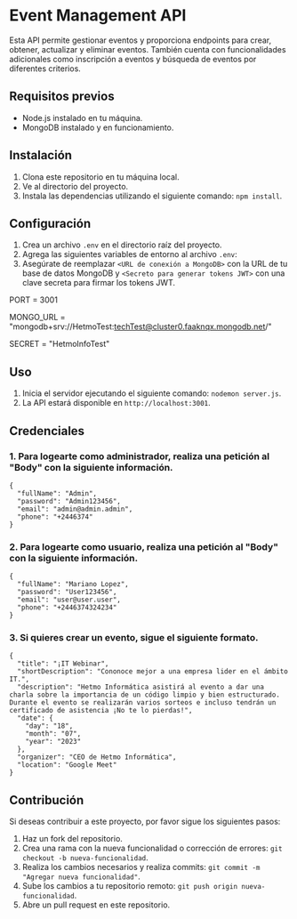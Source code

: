 # Event Management API

Esta API permite gestionar eventos y proporciona endpoints para crear, obtener, actualizar y eliminar eventos. También cuenta con funcionalidades adicionales como inscripción a eventos y búsqueda de eventos por diferentes criterios.

## Requisitos previos

- Node.js instalado en tu máquina.
- MongoDB instalado y en funcionamiento.

## Instalación

1. Clona este repositorio en tu máquina local.
2. Ve al directorio del proyecto.
3. Instala las dependencias utilizando el siguiente comando: `npm install`.

## Configuración

1. Crea un archivo `.env` en el directorio raíz del proyecto.
2. Agrega las siguientes variables de entorno al archivo `.env`:
3. Asegúrate de reemplazar `<URL de conexión a MongoDB>` con la URL de tu base de datos MongoDB y `<Secreto para generar tokens JWT>` con una clave secreta para firmar los tokens JWT.

PORT = 3001

MONGO_URL = "mongodb+srv://HetmoTest:techTest@cluster0.faaknqx.mongodb.net/"

SECRET = "HetmoInfoTest"

## Uso

1. Inicia el servidor ejecutando el siguiente comando: `nodemon server.js`.
2. La API estará disponible en `http://localhost:3001`.

## Credenciales

### 1. Para logearte como administrador, realiza una petición al "Body" con la siguiente información.
```
{
  "fullName": "Admin",
  "password": "Admin123456",
  "email": "admin@admin.admin",
  "phone": "+2446374"
}
```

### 2. Para logearte como usuario, realiza una petición al "Body" con la siguiente información.
```
{
  "fullName": "Mariano Lopez",
  "password": "User123456",
  "email": "user@user.user",
  "phone": "+2446374324234"
}
```
### 3. Si quieres crear un evento, sigue el siguiente formato.
```
{
  "title": "¡IT Webinar",
  "shortDescription": "Cononoce mejor a una empresa lider en el ámbito IT.",
  "description": "Hetmo Informática asistirá al evento a dar una charla sobre la importancia de un código limpio y bien estructurado. Durante el evento se realizarán varios sorteos e incluso tendrán un certificado de asistencia ¡No te lo pierdas!",
  "date": {
    "day": "18",
    "month": "07",
    "year": "2023"
  },
  "organizer": "CEO de Hetmo Informática",
  "location": "Google Meet"
}
```

## Contribución

Si deseas contribuir a este proyecto, por favor sigue los siguientes pasos:

1. Haz un fork del repositorio.
2. Crea una rama con la nueva funcionalidad o corrección de errores: `git checkout -b nueva-funcionalidad`.
3. Realiza los cambios necesarios y realiza commits: `git commit -m "Agregar nueva funcionalidad"`.
4. Sube los cambios a tu repositorio remoto: `git push origin nueva-funcionalidad`.
5. Abre un pull request en este repositorio.

